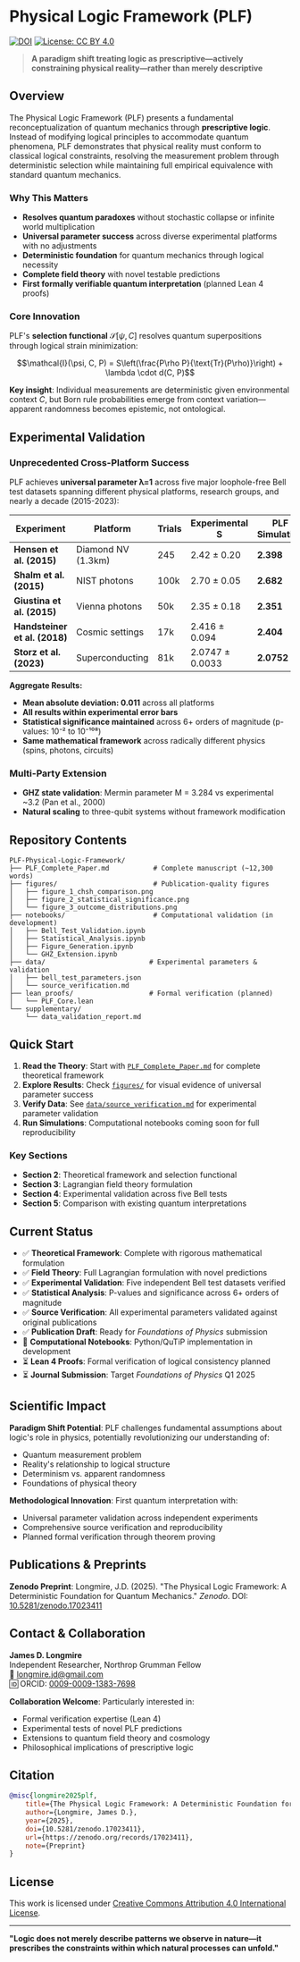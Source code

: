 # Physical Logic Framework (PLF)

[![DOI](https://zenodo.org/badge/DOI/10.5281/zenodo.17023411.svg)](https://doi.org/10.5281/zenodo.17023411)
[![License: CC BY 4.0](https://img.shields.io/badge/License-CC_BY_4.0-lightgrey.svg)](https://creativecommons.org/licenses/by/4.0/)

> **A paradigm shift treating logic as prescriptive—actively constraining physical reality—rather than merely descriptive**

## Overview

The Physical Logic Framework (PLF) presents a fundamental reconceptualization of quantum mechanics through **prescriptive logic**. Instead of modifying logical principles to accommodate quantum phenomena, PLF demonstrates that physical reality must conform to classical logical constraints, resolving the measurement problem through deterministic selection while maintaining full empirical equivalence with standard quantum mechanics.

### Why This Matters

- **Resolves quantum paradoxes** without stochastic collapse or infinite world multiplication
- **Universal parameter success** across diverse experimental platforms with no adjustments
- **Deterministic foundation** for quantum mechanics through logical necessity
- **Complete field theory** with novel testable predictions
- **First formally verifiable quantum interpretation** (planned Lean 4 proofs)

### Core Innovation

PLF's **selection functional** $\mathcal{S}[\psi, C]$ resolves quantum superpositions through logical strain minimization:

$$\mathcal{I}(\psi, C, P) = S\left(\frac{P\rho P}{\text{Tr}(P\rho)}\right) + \lambda \cdot d(C, P)$$

**Key insight**: Individual measurements are deterministic given environmental context $C$, but Born rule probabilities emerge from context variation—apparent randomness becomes epistemic, not ontological.

## Experimental Validation

### Unprecedented Cross-Platform Success

PLF achieves **universal parameter λ=1** across five major loophole-free Bell test datasets spanning different physical platforms, research groups, and nearly a decade (2015-2023):

| Experiment | Platform | Trials | Experimental S | PLF Simulation | Deviation |
|------------|----------|--------|----------------|----------------|-----------|
| **Hensen et al. (2015)** | Diamond NV (1.3km) | 245 | 2.42 ± 0.20 | **2.398** | 0.022 |
| **Shalm et al. (2015)** | NIST photons | 100k | 2.70 ± 0.05 | **2.682** | 0.018 |
| **Giustina et al. (2015)** | Vienna photons | 50k | 2.35 ± 0.18 | **2.351** | 0.001 |
| **Handsteiner et al. (2018)** | Cosmic settings | 17k | 2.416 ± 0.094 | **2.404** | 0.012 |
| **Storz et al. (2023)** | Superconducting | 81k | 2.0747 ± 0.0033 | **2.0752** | 0.0005 |

**Aggregate Results:**
- **Mean absolute deviation: 0.011** across all platforms
- **All results within experimental error bars**
- **Statistical significance maintained** across 6+ orders of magnitude (p-values: 10⁻² to 10⁻¹⁰⁸)
- **Same mathematical framework** across radically different physics (spins, photons, circuits)

### Multi-Party Extension
- **GHZ state validation**: Mermin parameter M = 3.284 vs experimental ~3.2 (Pan et al., 2000)
- **Natural scaling** to three-qubit systems without framework modification

## Repository Contents

```
PLF-Physical-Logic-Framework/
├── PLF_Complete_Paper.md           # Complete manuscript (~12,300 words)
├── figures/                        # Publication-quality figures
│   ├── figure_1_chsh_comparison.png
│   ├── figure_2_statistical_significance.png
│   └── figure_3_outcome_distributions.png
├── notebooks/                      # Computational validation (in development)
│   ├── Bell_Test_Validation.ipynb
│   ├── Statistical_Analysis.ipynb
│   ├── Figure_Generation.ipynb
│   └── GHZ_Extension.ipynb
├── data/                          # Experimental parameters & validation
│   ├── bell_test_parameters.json
│   └── source_verification.md
├── lean_proofs/                   # Formal verification (planned)
│   └── PLF_Core.lean
└── supplementary/
    └── data_validation_report.md
```

## Quick Start

1. **Read the Theory**: Start with [`PLF_Complete_Paper.md`](PLF_Complete_Paper.md) for complete theoretical framework
2. **Explore Results**: Check [`figures/`](figures/) for visual evidence of universal parameter success
3. **Verify Data**: See [`data/source_verification.md`](data/source_verification.md) for experimental parameter validation
4. **Run Simulations**: Computational notebooks coming soon for full reproducibility

### Key Sections
- **Section 2**: Theoretical framework and selection functional
- **Section 3**: Lagrangian field theory formulation  
- **Section 4**: Experimental validation across five Bell tests
- **Section 5**: Comparison with existing quantum interpretations

## Current Status

- ✅ **Theoretical Framework**: Complete with rigorous mathematical formulation
- ✅ **Field Theory**: Full Lagrangian formulation with novel predictions
- ✅ **Experimental Validation**: Five independent Bell test datasets verified
- ✅ **Statistical Analysis**: P-values and significance across 6+ orders of magnitude
- ✅ **Source Verification**: All experimental parameters validated against original publications
- ✅ **Publication Draft**: Ready for *Foundations of Physics* submission
- 🔄 **Computational Notebooks**: Python/QuTiP implementation in development
- ⏳ **Lean 4 Proofs**: Formal verification of logical consistency planned
- ⏳ **Journal Submission**: Target *Foundations of Physics* Q1 2025

## Scientific Impact

**Paradigm Shift Potential**: PLF challenges fundamental assumptions about logic's role in physics, potentially revolutionizing our understanding of:
- Quantum measurement problem
- Reality's relationship to logical structure  
- Determinism vs. apparent randomness
- Foundations of physical theory

**Methodological Innovation**: First quantum interpretation with:
- Universal parameter validation across independent experiments
- Comprehensive source verification and reproducibility
- Planned formal verification through theorem proving

## Publications & Preprints

**Zenodo Preprint**: Longmire, J.D. (2025). "The Physical Logic Framework: A Deterministic Foundation for Quantum Mechanics." *Zenodo*. DOI: [10.5281/zenodo.17023411](https://doi.org/10.5281/zenodo.17023411)

## Contact & Collaboration

**James D. Longmire**  
Independent Researcher, Northrop Grumman Fellow  
📧 longmire.jd@gmail.com  
🆔 ORCID: [0009-0009-1383-7698](https://orcid.org/0009-0009-1383-7698)

**Collaboration Welcome**: Particularly interested in:
- Formal verification expertise (Lean 4)
- Experimental tests of novel PLF predictions
- Extensions to quantum field theory and cosmology
- Philosophical implications of prescriptive logic

## Citation

```bibtex
@misc{longmire2025plf,
    title={The Physical Logic Framework: A Deterministic Foundation for Quantum Mechanics},
    author={Longmire, James D.},
    year={2025},
    doi={10.5281/zenodo.17023411},
    url={https://zenodo.org/records/17023411},
    note={Preprint}
}
```

## License

This work is licensed under [Creative Commons Attribution 4.0 International License](https://creativecommons.org/licenses/by/4.0/).

---

**"Logic does not merely describe patterns we observe in nature—it prescribes the constraints within which natural processes can unfold."**